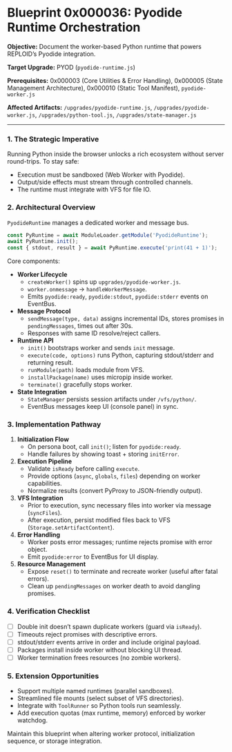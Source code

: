 # Blueprint 0x000036: Pyodide Runtime Orchestration

**Objective:** Document the worker-based Python runtime that powers REPLOID’s Pyodide integration.

**Target Upgrade:** PYOD (`pyodide-runtime.js`)

**Prerequisites:** 0x000003 (Core Utilities & Error Handling), 0x000005 (State Management Architecture), 0x000010 (Static Tool Manifest), `pyodide-worker.js`

**Affected Artifacts:** `/upgrades/pyodide-runtime.js`, `/upgrades/pyodide-worker.js`, `/upgrades/python-tool.js`, `/upgrades/state-manager.js`

---

### 1. The Strategic Imperative
Running Python inside the browser unlocks a rich ecosystem without server round-trips. To stay safe:
- Execution must be sandboxed (Web Worker with Pyodide).
- Output/side effects must stream through controlled channels.
- The runtime must integrate with VFS for file IO.

### 2. Architectural Overview
`PyodideRuntime` manages a dedicated worker and message bus.

```javascript
const PyRuntime = await ModuleLoader.getModule('PyodideRuntime');
await PyRuntime.init();
const { stdout, result } = await PyRuntime.execute('print(41 + 1)');
```

Core components:
- **Worker Lifecycle**
  - `createWorker()` spins up `upgrades/pyodide-worker.js`.
  - `worker.onmessage` → `handleWorkerMessage`.
  - Emits `pyodide:ready`, `pyodide:stdout`, `pyodide:stderr` events on EventBus.
- **Message Protocol**
  - `sendMessage(type, data)` assigns incremental IDs, stores promises in `pendingMessages`, times out after 30s.
  - Responses with same ID resolve/reject callers.
- **Runtime API**
  - `init()` bootstraps worker and sends `init` message.
  - `execute(code, options)` runs Python, capturing stdout/stderr and returning result.
  - `runModule(path)` loads module from VFS.
  - `installPackage(name)` uses micropip inside worker.
  - `terminate()` gracefully stops worker.
- **State Integration**
  - `StateManager` persists session artifacts under `/vfs/python/`.
  - EventBus messages keep UI (console panel) in sync.

### 3. Implementation Pathway
1. **Initialization Flow**
   - On persona boot, call `init()`; listen for `pyodide:ready`.
   - Handle failures by showing toast + storing `initError`.
2. **Execution Pipeline**
   - Validate `isReady` before calling `execute`.
   - Provide options (`async`, `globals`, `files`) depending on worker capabilities.
   - Normalize results (convert PyProxy to JSON-friendly output).
3. **VFS Integration**
   - Prior to execution, sync necessary files into worker via message (`syncFiles`).
   - After execution, persist modified files back to VFS (`Storage.setArtifactContent`).
4. **Error Handling**
   - Worker posts error messages; runtime rejects promise with error object.
   - Emit `pyodide:error` to EventBus for UI display.
5. **Resource Management**
   - Expose `reset()` to terminate and recreate worker (useful after fatal errors).
   - Clean up `pendingMessages` on worker death to avoid dangling promises.

### 4. Verification Checklist
- [ ] Double init doesn’t spawn duplicate workers (guard via `isReady`).
- [ ] Timeouts reject promises with descriptive errors.
- [ ] stdout/stderr events arrive in order and include original payload.
- [ ] Packages install inside worker without blocking UI thread.
- [ ] Worker termination frees resources (no zombie workers).

### 5. Extension Opportunities
- Support multiple named runtimes (parallel sandboxes).
- Streamlined file mounts (select subset of VFS directories).
- Integrate with `ToolRunner` so Python tools run seamlessly.
- Add execution quotas (max runtime, memory) enforced by worker watchdog.

Maintain this blueprint when altering worker protocol, initialization sequence, or storage integration.
